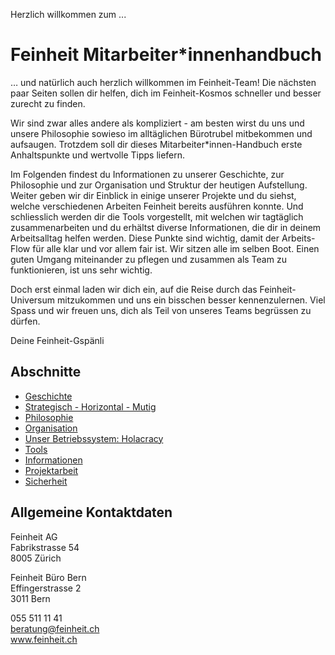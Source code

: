 Herzlich willkommen zum ...

# Feinheit Mitarbeiter*innenhandbuch

… und natürlich auch herzlich willkommen im Feinheit-Team! Die nächsten paar Seiten sollen dir helfen, dich im Feinheit-Kosmos schneller und besser zurecht zu finden.

Wir sind zwar alles andere als kompliziert - am besten wirst du uns und unsere Philosophie sowieso im alltäglichen Bürotrubel mitbekommen und aufsaugen. Trotzdem soll dir dieses Mitarbeiter*innen-Handbuch erste Anhaltspunkte und wertvolle Tipps liefern.

Im Folgenden findest du Informationen zu unserer Geschichte, zur Philosophie und zur Organisation und Struktur der heutigen Aufstellung. Weiter geben wir dir Einblick in einige unserer Projekte und du siehst, welche verschiedenen Arbeiten Feinheit bereits ausführen konnte. Und schliesslich werden dir die Tools vorgestellt, mit welchen wir tagtäglich zusammenarbeiten und du erhältst diverse Informationen, die dir in deinem Arbeitsalltag helfen werden. Diese Punkte sind wichtig, damit der Arbeits-Flow für alle klar und vor allem fair ist. Wir sitzen alle im selben Boot. Einen guten Umgang miteinander zu pflegen und zusammen als Team zu funktionieren, ist uns sehr wichtig.

Doch erst einmal laden wir dich ein, auf die Reise durch das Feinheit-Universum mitzukommen und uns ein bisschen besser kennenzulernen.
Viel Spass und wir freuen uns, dich als Teil von unseres Teams begrüssen zu dürfen.

Deine Feinheit-Gspänli


## Abschnitte

* [Geschichte](geschichte.md)
* [Strategisch - Horizontal - Mutig](strategisch-horizontal-mutig.md)
* [Philosophie](philosophie.md)
* [Organisation](organisation.md)
* [Unser Betriebssystem: Holacracy](holacracy.md)
* [Tools](tools.md)
* [Informationen](informationen.md)
* [Projektarbeit](projektarbeit.md)
* [Sicherheit](sicherheit.md)

## Allgemeine Kontaktdaten

Feinheit AG<br>
Fabrikstrasse 54<br>
8005 Zürich

Feinheit Büro Bern<br>
Effingerstrasse 2<br>
3011 Bern

055 511 11 41<br>
beratung@feinheit.ch<br>
www.feinheit.ch
